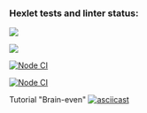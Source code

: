 ### Hexlet tests and linter status:
<a href="https://codeclimate.com/github/codeclimate/codeclimate/maintainability"><img src="https://api.codeclimate.com/v1/badges/a99a88d28ad37a79dbf6/maintainability" /></a>

<a href="https://codeclimate.com/github/codeclimate/codeclimate/test_coverage"><img src="https://api.codeclimate.com/v1/badges/a99a88d28ad37a79dbf6/test_coverage" /></a>

[![Node CI](https://github.com/Svet-Svet/frontend-project-lvl1/workflows/hexlet-check/badge.svg)](https://github.com/Svet-Svet/frontend-project-lvl1/actions)

[![Node CI](https://github.com/Svet-Svet/frontend-project-lvl1/workflows/Node%20CI/badge.svg)](https://github.com/Svet-Svet/frontend-project-lvl1/actions)

Tutorial "Brain-even" [![asciicast](https://asciinema.org/a/N9w5VwLfErtfiiLDBlHMJ0xB7.svg)](https://asciinema.org/a/N9w5VwLfErtfiiLDBlHMJ0xB7)